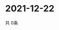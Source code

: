 # 2021-12-22
  共 0条

  <!-- BEGIN -->
  <!-- 最后更新时间Wed Dec 22 2021 03:06:19 GMT+0000 (Coordinated Universal Time) -->
  
  <!-- END -->
  
  